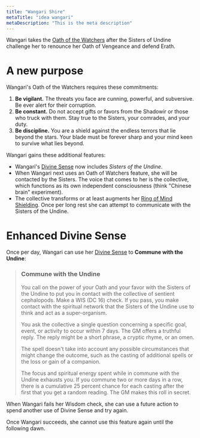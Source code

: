 ```yaml
---
title: "Wangari Shire"
metaTitle: "idea wangari"
metaDescription: "This is the meta description"
---
```




Wangari takes the [Oath of the Watchers](https://www.dndbeyond.com/classes/paladin#OathoftheWatchers) after the Sisters of Undine challenge her to renounce her Oath of Vengeance and defend Erath.

# A new purpose

Wangari's Oath of the Watchers requires these commitments:

1. **Be vigilant.** The threats you face are cunning, powerful, and subversive. Be ever alert for their corruption.
1. **Be constant.** Do not accept gifts or favors from the Shadowir or those who truck with them. Stay true to the Sisters, your comrades, and your duty.
1. **Be discipline.** You are a shield against the endless terrors that lie beyond the stars. Your blade must be forever sharp and your mind keen to survive what lies beyond.

Wangari gains these additional features:
* Wangari's [Divine Sense](https://www.dndbeyond.com/search?q=divine+sense) now includes _Sisters of the Undine_.
* When Wangari next uses an Oath of Watchers feature, she will be contacted by the Sisters. The voice that comes to her is the collective, which functions as its own independent consciousness (think "Chinese brain" experiment). 
* The collective transforms or at least augments her [Ring of Mind Shielding](https://www.dndbeyond.com/magic-items/ring-of-mind-shielding). Once per long rest she can attempt to communicate with the Sisters of the Undine.

# Enhanced Divine Sense

Once per day, Wangari can use her [Divine Sense](https://www.dndbeyond.com/classes/paladin#ClassFeatures) to **Commune with the Undine**:

> ### Commune with the Undine
>
>You call on the power of your Oath and your favor with the Sisters of the Undine to put you in contact with the collective of sentient cephalopods. Make a WIS (DC 16) check. If you pass, you make contact with the spiritual network that the Sisters of the Undine use to think and act as a super-organism.
>
>You ask the collective a single question concerning a specific goal, event, or activity to occur within 7 days. The GM offers a truthful reply. The reply might be a short phrase, a cryptic rhyme, or an omen.
>
> The spell doesn't take into account any possible circumstances that might change the outcome, such as the casting of additional spells or the loss or gain of a companion.
>
> The focus and spiritual energy spent while in commune with the Undine exhausts you. If you commune two or more days in a row, there is a cumulative 25 percent chance for each casting after the first that you get a random reading. The GM makes this roll in secret.

When Wangari fails her Wisdom check, she can use a future action to spend another use of Divine Sense and try again.

Once Wangari succeeds, she cannot use this feature again until the following dawn. 



